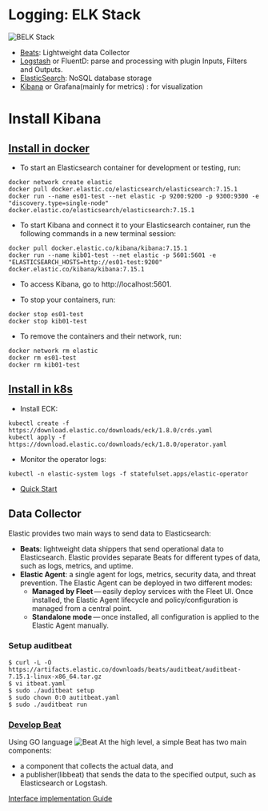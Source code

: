 # Logging: ELK Stack
![BELK Stack](https://www.elastic.co/guide/en/beats/libbeat/current/images/beats-platform.png)
- [Beats](https://www.elastic.co/guide/en/beats/libbeat/current/index.html): Lightweight data Collector
- [Logstash](https://www.elastic.co/logstash/) or FluentD: parse and processing with plugin Inputs, Filters and Outputs.
- [ElasticSearch](https://www.elastic.co/start): NoSQL database storage
- [Kibana](https://www.elastic.co/guide/en/kibana/current/index.html) or Grafana(mainly for metrics) : for visualization

# Install Kibana 
## [Install in docker](https://www.elastic.co/guide/en/kibana/current/docker.html)
- To start an Elasticsearch container for development or testing, run:
```
docker network create elastic
docker pull docker.elastic.co/elasticsearch/elasticsearch:7.15.1
docker run --name es01-test --net elastic -p 9200:9200 -p 9300:9300 -e "discovery.type=single-node" docker.elastic.co/elasticsearch/elasticsearch:7.15.1
```
- To start Kibana and connect it to your Elasticsearch container, run the following commands in a new terminal session:
```
docker pull docker.elastic.co/kibana/kibana:7.15.1
docker run --name kib01-test --net elastic -p 5601:5601 -e "ELASTICSEARCH_HOSTS=http://es01-test:9200" docker.elastic.co/kibana/kibana:7.15.1
```
- To access Kibana, go to http://localhost:5601.

- To stop your containers, run:
```
docker stop es01-test
docker stop kib01-test
```
- To remove the containers and their network, run:
```
docker network rm elastic
docker rm es01-test
docker rm kib01-test
```
## [Install in k8s](https://www.elastic.co/downloads/elastic-cloud-kubernetes)
- Install ECK:
```
kubectl create -f https://download.elastic.co/downloads/eck/1.8.0/crds.yaml
kubectl apply -f https://download.elastic.co/downloads/eck/1.8.0/operator.yaml
```
- Monitor the operator logs:
```
kubectl -n elastic-system logs -f statefulset.apps/elastic-operator
```
- [Quick Start](https://www.elastic.co/guide/en/cloud-on-k8s/current/k8s-quickstart.html)


## Data Collector
Elastic provides two main ways to send data to Elasticsearch:
- **Beats**: lightweight data shippers that send operational data to Elasticsearch. Elastic provides separate Beats for different types of data, such as logs, metrics, and uptime.
- **Elastic Agent**: a single agent for logs, metrics, security data, and threat prevention. The Elastic Agent can be deployed in two different modes:
    - **Managed by Fleet** — easily deploy services with the Fleet UI. Once installed, the Elastic Agent lifecycle and policy/configuration is managed from a central point.
    - **Standalone mode** — once installed, all configuration is applied to the Elastic Agent manually. 

### Setup auditbeat
```
$ curl -L -O https://artifacts.elastic.co/downloads/beats/auditbeat/auditbeat-7.15.1-linux-x86_64.tar.gz
$ vi itbeat.yaml
$ sudo ./auditbeat setup
$ sudo chown 0:0 autitbeat.yaml
$ sudo ./auditbeat run
```
### [Develop Beat](https://www.elastic.co/guide/en/beats/devguide/current/newbeat-overview.html)
Using GO language
![Beat](https://www.elastic.co/guide/en/beats/devguide/current/images/beat_overview.png)
At the high level, a simple Beat has two main components:
- a component that collects the actual data, and
- a publisher(libbeat) that sends the data to the specified output, such as Elasticsearch or Logstash.

[Interface implementation Guide](https://www.elastic.co/guide/en/beats/devguide/current/beater-interface.html)
